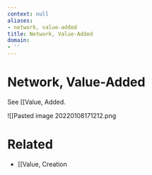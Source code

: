 ```yaml
---
context: null
aliases:
- network, value-added
title: Network, Value-Added
domain:
- ''
---
```


# Network, Value-Added

See [[Value, Added.

![[Pasted image 20220108171212.png

# Related

- [[Value, Creation
